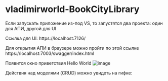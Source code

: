 # vladimirworld-BookCityLibrary

Если запускать приложение из-под VS, то запустятся два проекта: один для АПИ, другой для UI

Ссылка для UI:
https://localhost:7126/

Для открытия АПИ в браузере можно пройти по этой ссылке
https://localhost:7003/swagger/index.html

Появится окно приветствия Hello World
![image](https://user-images.githubusercontent.com/106357376/171076175-5470d821-5b99-47d9-947b-7ef16aa9807e.png)

Действия над моделями (CRUD) можно увидеть на гифке:

